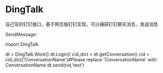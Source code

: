 # DingTalk
自己写的钉钉接口，基于网页版钉钉实现。可以捕获钉钉聊天消息、发送消息


SendMessage:

import DingTalk

dt = DingTalk.Work()
dt.Login()
cid_dict = dt.getConversation()
cid = cid_dict['ConversationName']#Please replace 'ConversationName' with ConversationName
dt.send(cid,'text')


